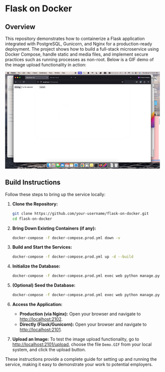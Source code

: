 # Flask on Docker

## Overview
This repository demonstrates how to containerize a Flask application integrated with PostgreSQL, Gunicorn, and Nginx for a production-ready deployment. The project shows how to build a full-stack microservice using Docker Compose, handle static and media files, and implement secure practices such as running processes as non-root. Below is a GIF demo of the image upload functionality in action:

![Demo of Image Upload](Demo.gif)

## Build Instructions
Follow these steps to bring up the service locally:

1. **Clone the Repository:**
   ```bash
   git clone https://github.com/your-username/flask-on-docker.git
   cd flask-on-docker
   ```

2. **Bring Down Existing Containers (if any):**
   ```bash
   docker-compose -f docker-compose.prod.yml down -v
   ```

3. **Build and Start the Services:**
   ```bash
   docker-compose -f docker-compose.prod.yml up -d --build
   ```

4. **Initialize the Database:**
   ```bash
   docker-compose -f docker-compose.prod.yml exec web python manage.py create_db
   ```

5. **(Optional) Seed the Database:**
   ```bash
   docker-compose -f docker-compose.prod.yml exec web python manage.py seed_db
   ```

6. **Access the Application:**
   - **Production (via Nginx):** Open your browser and navigate to [http://localhost:2102](http://localhost:2102).
   - **Directly (Flask/Gunicorn):** Open your browser and navigate to [http://localhost:2101](http://localhost:2101).

7. **Upload an Image:**
   To test the image upload functionality, go to [http://localhost:2101/upload](http://localhost:2101/upload), choose the file `Demo.GIF` from your local system, and click the upload button.

These instructions provide a complete guide for setting up and running the service, making it easy to demonstrate your work to potential employers.
````markdown

